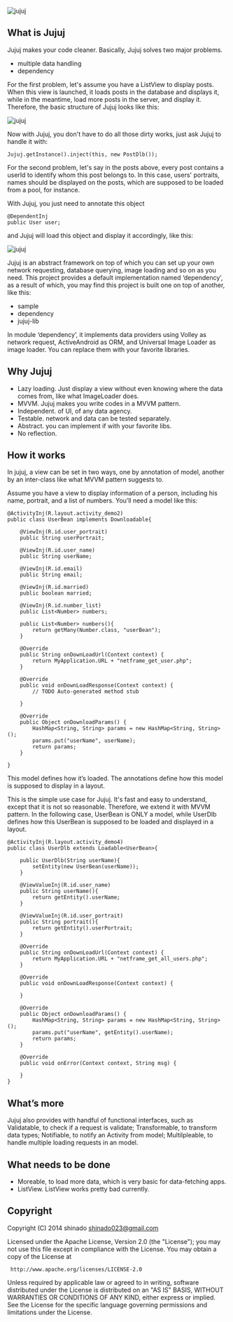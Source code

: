 
  ![jujuj](https://cloud.githubusercontent.com/assets/3215337/13896194/adebbf0e-edbe-11e5-9dd3-7f78008ce9d2.png)  

## What is Jujuj

Jujuj makes your code cleaner. Basically, Jujuj solves two major problems. 
- multiple data handling
- dependency 

For the first problem, let's assume you have a ListView to display posts. When this view is launched, it loads posts in the database and displays it, while in the meantime, load more posts in the server, and display it. 
Therefore, the basic structure of Jujuj looks like this:

  ![jujuj](https://cloud.githubusercontent.com/assets/3215337/13896194/adebbf0e-edbe-11e5-9dd3-7f78008ce9d2.png)  

Now with Jujuj, you don't have to do all those dirty works, just ask Jujuj to handle it with:
```
Jujuj.getInstance().inject(this, new PostDlb());
```

For the second problem, let's say in the posts above, every post contains a userId to identify whom this post belongs to. In this case, users' portraits, names should be displayed on the posts, which are supposed to be loaded from a pool, for instance. 

With Jujuj, you just need to annotate this object
```
@DependentInj
public User user;
```
and Jujuj will load this object and display it accordingly, like this:

  ![jujuj](https://cloud.githubusercontent.com/assets/3215337/13896194/adebbf0e-edbe-11e5-9dd3-7f78008ce9d2.png)  

Jujuj is an abstract framework on top of which you can set up your own network requesting, database querying, image loading and so on as you need. This project provides a default implementation named ‘dependency’, as a result of which, you may find this project is built one on top of another, like this:

- sample
- dependency
- jujuj-lib

In module ‘dependency’, it implements data providers using Volley as network request, ActiveAndroid as ORM, and Universal Image Loader as image loader. You can replace them with your favorite libraries.

## Why Jujuj
- Lazy loading. Just display a view without even knowing where the data comes from, like what ImageLoader does.
- MVVM. Jujuj makes you write codes in a MVVM pattern.
- Independent. of UI, of any data agency.
- Testable. network and data can be tested separately. 
- Abstract. you can implement if with your favorite libs.
- No reflection. 

## How it works

In jujuj, a view can be set in two ways, one by annotation of model, another by an inter-class like what MVVM pattern suggests to. 

Assume you have a view to display information of a person, including his name, portrait, and a list of numbers. You’ll need a model like this:

```
@ActivityInj(R.layout.activity_demo2)
public class UserBean implements Downloadable{
	
	@ViewInj(R.id.user_portrait)
	public String userPortrait;

	@ViewInj(R.id.user_name)
	public String userName;

	@ViewInj(R.id.email)
	public String email;

	@ViewInj(R.id.married)
	public boolean married;

	@ViewInj(R.id.number_list)
	public List<Number> numbers;

	public List<Number> numbers(){
		return getMany(Number.class, "userBean");
	}
	
	@Override
	public String onDownLoadUrl(Context context) {
		return MyApplication.URL + "netframe_get_user.php";
	}

	@Override
	public void onDownLoadResponse(Context context) {
		// TODO Auto-generated method stub
		
	}

	@Override
	public Object onDownloadParams() {
		HashMap<String, String> params = new HashMap<String, String>();
		params.put("userName", userName);
		return params;
	}

}
```

This model defines how it’s loaded. The annotations define how this model is supposed to display in a layout. 

This is the simple use case for Jujuj. It's fast and easy to understand, except that it is not so reasonable. Therefore, we extend it with MVVM pattern. In the following case, UserBean is ONLY a model, while UserDlb defines how this UserBean is supposed to be loaded and displayed in a layout.

```
@ActivityInj(R.layout.activity_demo4)
public class UserDlb extends Loadable<UserBean>{
    
    public UserDlb(String userName){
        setEntity(new UserBean(userName));
    }

    @ViewValueInj(R.id.user_name)
    public String userName(){
        return getEntity().userName;
    }

    @ViewValueInj(R.id.user_portrait)
    public String portrait(){
        return getEntity().userPortrait;
    }

    @Override
    public String onDownLoadUrl(Context context) {
        return MyApplication.URL + "netframe_get_all_users.php";
    }

    @Override
    public void onDownLoadResponse(Context context) {

    }

    @Override
    public Object onDownloadParams() {
        HashMap<String, String> params = new HashMap<String, String>();
        params.put("userName", getEntity().userName);
        return params;
    }

    @Override
    public void onError(Context context, String msg) {

    }
}
```

## What’s more

Jujuj also provides with handful of functional interfaces, such as Validatable, to check if a request is validate; Transformable, to transform data types; Notifiable, to notify an Activity from model; Multilpleable, to handle multiple loading requests in an model.

## What needs to be done
- Moreable, to load more data, which is very basic for data-fetching apps.
- ListView. ListView works pretty bad currently.

## Copyright

Copyright (C) 2014 shinado <shinado023@gmail.com>

Licensed under the Apache License, Version 2.0 (the "License");
you may not use this file except in compliance with the License.
You may obtain a copy of the License at

     http://www.apache.org/licenses/LICENSE-2.0

Unless required by applicable law or agreed to in writing, software
distributed under the License is distributed on an "AS IS" BASIS,
WITHOUT WARRANTIES OR CONDITIONS OF ANY KIND, either express or implied.
See the License for the specific language governing permissions and
limitations under the License.
